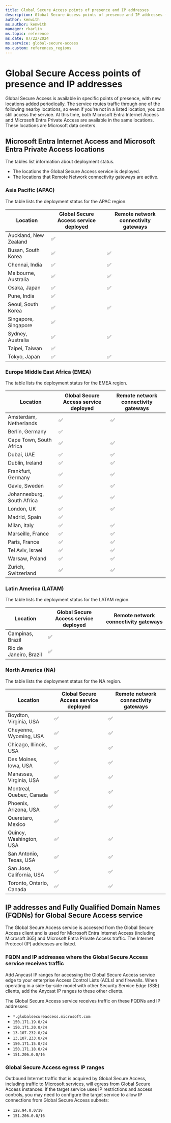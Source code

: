 ```yaml
---
title: Global Secure Access points of presence and IP addresses
description: Global Secure Access points of presence and IP addresses for Microsoft Entra Internet Access and Microsoft Entra Private Access.
author: kenwith
ms.author: kenwith
manager: rkarlin
ms.topic: reference
ms.date: 07/22/2024
ms.service: global-secure-access
ms.custom: references_regions
---
```

# Global Secure Access points of presence and IP addresses

Global Secure Access is available in specific points of presence, with new locations added periodically. The service routes traffic through one of the following nearby locations, so even if you're not in a listed location, you can still access the service. At this time, both Microsoft Entra Internet Access and Microsoft Entra Private Access are available in the same locations. These locations are Microsoft data centers.

## Microsoft Entra Internet Access and Microsoft Entra Private Access locations
The tables list information about deployment status.

- The locations the Global Secure Access service is deployed. 
- The locations that Remote Network connectivity gateways are active. 

### Asia Pacific (APAC)
The table lists the deployment status for the APAC region.

|Location                    | Global Secure Access service deployed | Remote network connectivity gateways | 
| ---                        | --- | --- | 
|Auckland, New Zealand       | ✅ |    |
|Busan, South Korea          | ✅ | ✅ |
|Chennai, India              | ✅ | ✅ |
|Melbourne, Australia        | ✅ | ✅ |
|Osaka, Japan                | ✅ | ✅ |
|Pune, India                 | ✅ |    |
|Seoul, South Korea          | ✅ | ✅ |
|Singapore, Singapore        | ✅ |    |
|Sydney, Australia           | ✅ | ✅ |
|Taipei, Taiwan              | ✅ |    |
|Tokyo, Japan                | ✅ | ✅ |


### Europe Middle East Africa (EMEA)
The table lists the deployment status for the EMEA region.

|Location                    | Global Secure Access service deployed | Remote network connectivity gateways | 
| ---                        | --- | --- |
|Amsterdam, Netherlands      | ✅ | ✅ |
|Berlin, Germany             | ✅ |    |
|Cape Town, South Africa     | ✅ | ✅ | 
|Dubai, UAE                  | ✅ | ✅ |
|Dublin, Ireland             | ✅ | ✅ |
|Frankfurt, Germany          | ✅ | ✅ |
|Gavle, Sweden               | ✅ | ✅ | 
|Johannesburg, South Africa  | ✅ | ✅ | 
|London, UK                  | ✅ | ✅ |
|Madrid, Spain               | ✅ |    | 
|Milan, Italy                | ✅ | ✅ |
|Marseille, France           | ✅ | ✅ |
|Paris, France               | ✅ | ✅ |
|Tel Aviv, Israel            | ✅ | ✅ |
|Warsaw, Poland              | ✅ | ✅ |
|Zurich, Switzerland         | ✅ | ✅ |


### Latin America (LATAM)
The table lists the deployment status for the LATAM region.

|Location                    | Global Secure Access service deployed | Remote network connectivity gateways | 
| ---                        | --- | --- | 
|Campinas, Brazil            | ✅ |   | 
|Rio de Janeiro, Brazil      | ✅ |   | 


### North America (NA)
The table lists the deployment status for the NA region.

|Location                    | Global Secure Access service deployed | Remote network connectivity gateways | 
| ---                        | --- | --- |
|Boydton, Virginia, USA      | ✅ | ✅ | 
|Cheyenne, Wyoming, USA      | ✅ | ✅ | 
|Chicago, Illinois, USA      | ✅ | ✅ | 
|Des Moines, Iowa, USA       | ✅ | ✅ |
|Manassas, Virginia, USA     | ✅ | ✅ | 
|Montreal, Quebec, Canada    | ✅ | ✅ | 
|Phoenix, Arizona, USA       | ✅ | ✅ | 
|Queretaro, Mexico           | ✅ |    | 
|Quincy, Washington, USA     | ✅ | ✅ | 
|San Antonio, Texas, USA     | ✅ | ✅ | 
|San Jose, California, USA   | ✅ | ✅ | 
|Toronto, Ontario, Canada    | ✅ | ✅ | 


## IP addresses and Fully Qualified Domain Names (FQDNs) for Global Secure Access service
The Global Secure Access service is accessed from the Global Secure Access client and is used for Microsoft Entra Internet Access (including Microsoft 365) and Microsoft Entra Private Access traffic. The Internet Protocol (IP) addresses are listed.

### FQDN and IP addresses where the Global Secure Access service receives traffic
Add Anycast IP ranges for accessing the Global Secure Access service edge to your enterprise Access Control Lists (ACLs) and firewalls. When operating in a side-by-side model with other Security Service Edge (SSE) clients, add the Anycast IP ranges to these other clients.
 
The Global Secure Access service receives traffic on these FQDNs and IP addresses:
- `*.globalsecureaccess.microsoft.com`
- `150.171.19.0/24`
- `150.171.20.0/24`
- `13.107.232.0/24`
- `13.107.233.0/24`
- `150.171.15.0/24`
- `150.171.18.0/24`
- `151.206.0.0/16`
 
### Global Secure Access egress IP ranges
Outbound Internet traffic that is acquired by Global Secure Access, including traffic to Microsoft services, will egress from Global Secure Access instances. If the target service uses IP restrictions and access controls, you may need to configure the target service to allow IP connections from Global Secure Access subnets:

- `128.94.0.0/19`
- `151.206.0.0/16`
